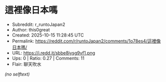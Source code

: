 # 這裡像日本嗎

- Subreddit: r_runtoJapan2
- Author: this0great
- Created: 2025-10-15 11:28:45 UTC
- Permalink: https://reddit.com/r/runtoJapan2/comments/1o78es4/這裡像日本嗎/
- URL: https://i.redd.it/sbbe8iysg9vf1.png
- Ups: 0 | Ratio: 0.27 | Comments: 11
- Flair: 聊天吹水

_(no selftext)_
